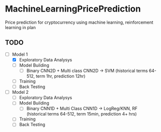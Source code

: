 # MachineLearningPricePrediction
Price prediction for cryptocurrency using machine learning, reinforcement learning in plan

## TODO
- [ ] Model 1
    - [x] Exploratory Data Analysys
    - [ ] Model Building
      - [ ] Binary CNN2D + Multi class CNN2D -> SVM (historical terms 64-512, term 1hr, prediction 12hr)

    - [ ] Training
    - [ ] Back Testing
- [ ] Model 2
  - [ ] Exploratory Data Analysys
  - [ ] Model Building
      - [ ] Binary CNN1D + Multi Class CNN1D -> LogReg/KNN, RF (historical terms 64-512, term 15min, prediction 4+ hrs)

  - [ ] Training
  - [ ] Back Testing